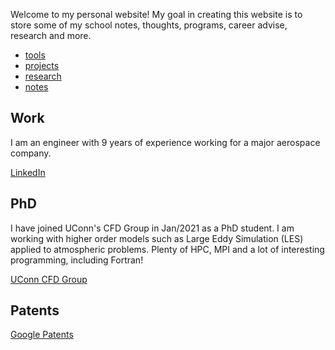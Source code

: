 Welcome to my personal website!
My goal in creating this website is to store some of my school notes, thoughts, programs, career advise, research and more.

+ [tools](./pages/tools2.md)
+ [projects](./pages/projects2.md)
+ [research](./pages/research.md)
+ [notes](./pages/notes.md)

## Work

I am an engineer with 9 years of experience working for a major aerospace company. 

[LinkedIn](http://www.linkedin.com/in/jonas-engineer)

## PhD

I have joined UConn's CFD Group in Jan/2021 as a PhD student. I am working with higher order models such as Large Eddy Simulation (LES) applied to atmospheric problems. Plenty of HPC, MPI and a lot of interesting programming, including Fortran!

[UConn CFD Group](https://cfd.engr.uconn.edu/)


## Patents

[Google Patents](https://patents.google.com/?inventor=Jonas+S.+Banhos)
